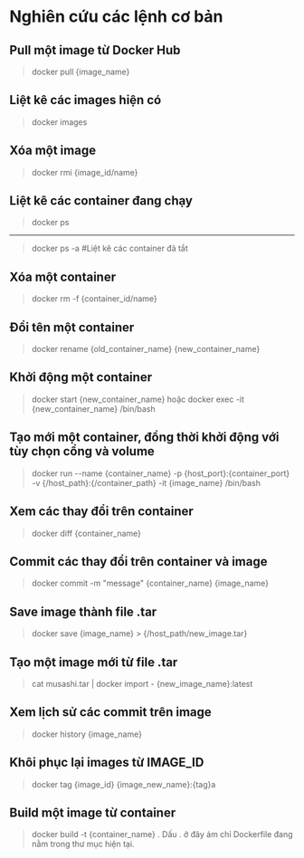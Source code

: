 # Nghiên cứu các lệnh cơ bản

## Pull một image từ Docker Hub
> docker pull {image_name}
## Liệt kê các images hiện có
> docker images
## Xóa một image
> docker rmi {image_id/name}
## Liệt kê các container đang chạy
> docker ps
---
> docker ps -a #Liệt kê các container đã tắt
## Xóa một container
> docker rm -f {container_id/name}
## Đổi tên một container
> docker rename {old_container_name} {new_container_name}
## Khởi động một container
> docker start {new_container_name}
hoặc
> docker exec -it {new_container_name} /bin/bash
## Tạo mới một container, đồng thời khởi động với tùy chọn cổng và volume
> docker run --name {container_name} -p {host_port}:{container_port} -v {/host_path}:{/container_path} -it {image_name} /bin/bash
## Xem các thay đổi trên container
> docker diff {container_name}
## Commit các thay đổi trên container và image
> docker commit -m "message" {container_name} {image_name}
## Save image thành file .tar
> docker save {image_name} > {/host_path/new_image.tar}
## Tạo một image mới từ file .tar
> cat musashi.tar | docker import - {new_image_name}:latest
## Xem lịch sử các commit trên image
> docker history {image_name}
## Khôi phục lại images từ IMAGE_ID
> docker tag {image_id} {image_new_name}:{tag}a
## Build một image từ container
> docker build -t {container_name} .
Dấu . ở đây ám chỉ Dockerfile đang nằm trong thư mục hiện tại.
